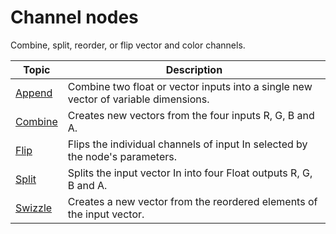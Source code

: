 # Channel nodes

Combine, split, reorder, or flip vector and color channels.

| **Topic**                  | **Description**                                                                     |
|----------------------------|-------------------------------------------------------------------------------------|
| [Append](Append-Node.md)   | Combine two float or vector inputs into a single new vector of variable dimensions. |
| [Combine](Combine-Node.md) | Creates new vectors from the four inputs R, G, B and A.                             |
| [Flip](Flip-Node.md)       | Flips the individual channels of input In selected by the node's parameters.        |
| [Split](Split-Node.md)     | Splits the input vector In into four Float outputs R, G, B and A.                   |
| [Swizzle](Swizzle-Node.md) | Creates a new vector from the reordered elements of the input vector.               |
